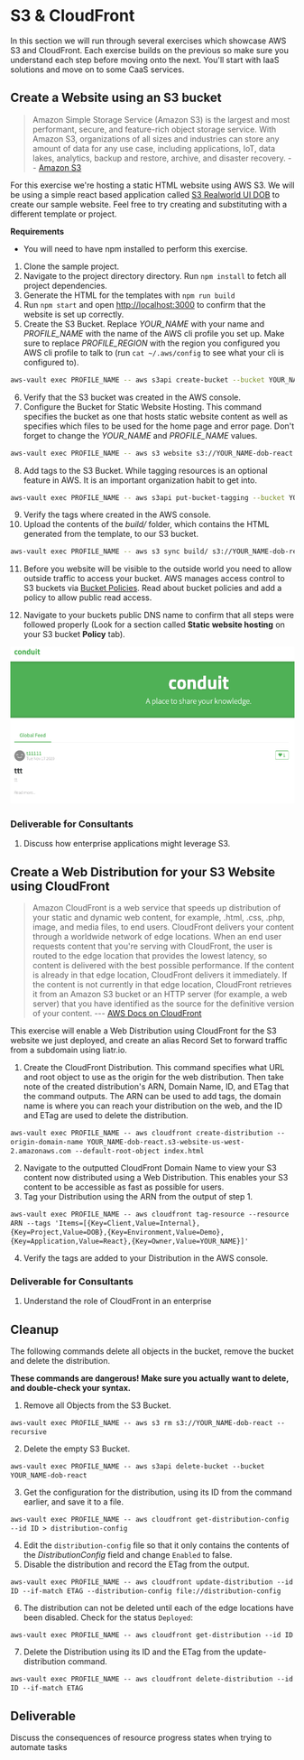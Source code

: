 # S3 & CloudFront

In this section we will run through several exercises which showcase AWS S3 and CloudFront. Each exercise builds on the previous so make sure you understand each step before moving onto the next. You'll start with IaaS solutions and move on to some CaaS services.

## Create a Website using an S3 bucket

> Amazon Simple Storage Service (Amazon S3) is the largest and most performant, secure, and feature-rich object storage service. With Amazon S3, organizations of all sizes and industries can store any amount of data for any use case, including applications, IoT, data lakes, analytics, backup and restore, archive, and disaster recovery. -- [Amazon S3](https://aws.amazon.com/s3/)

For this exercise we're hosting a static HTML website using AWS S3. We will be using a simple react based application called [S3 Realworld UI DOB](https://github.com/liatrio/s3-realworld-ui-dob) to create our sample website. Feel free to try creating and substituting with a different template or project.

**Requirements**

- You will need to have npm installed to perform this exercise.

1. Clone the sample project.
2. Navigate to the project directory directory. Run `npm install` to fetch all project dependencies.
3. Generate the HTML for the templates with `npm run build`
4. Run `npm start` and open <http://localhost:3000> to confirm that the website is set up correctly.
5. Create the S3 Bucket. Replace *YOUR_NAME* with your name and *PROFILE_NAME* with the name of the AWS cli profile you set up. Make sure to replace *PROFILE_REGION* with the region you configured you AWS cli profile to talk to (run `cat ~/.aws/config` to see what your cli is configured to).

```bash
aws-vault exec PROFILE_NAME -- aws s3api create-bucket --bucket YOUR_NAME-dob-react --create-bucket-configuration LocationConstraint=PROFILE_REGION.
```

6. Verify that the S3 bucket was created in the AWS console.
7. Configure the Bucket for Static Website Hosting. This command specifies the bucket as one that hosts static website content as well as specifies which files to be used for the home page and error page. Don't forget to change the *YOUR_NAME* and *PROFILE_NAME* values.

```bash
aws-vault exec PROFILE_NAME -- aws s3 website s3://YOUR_NAME-dob-react --index-document index.html --error-document 404.html
```

8. Add tags to the S3 Bucket. While tagging resources is an optional feature in AWS. It is an important organization habit to get into.

```bash
aws-vault exec PROFILE_NAME -- aws s3api put-bucket-tagging --bucket YOUR_NAME-dob-react --tagging 'TagSet=[{Key=Client,Value=Internal},{Key=Project,Value=DOB},{Key=Environment,Value=Demo},{Key=Application,Value=React},{Key=Owner,Value=YOUR_NAME}]'
```

9. Verify the tags where created in the AWS console.
10. Upload the contents of the *build/* folder, which contains the HTML generated from the template, to our S3 bucket.

```bash
aws-vault exec PROFILE_NAME -- aws s3 sync build/ s3://YOUR_NAME-dob-react
```

11. Before you website will be visible to the outside world you need to allow outside traffic to access your bucket. AWS manages access control to S3 buckets via [Bucket Policies](https://docs.aws.amazon.com/AmazonS3/latest/userguide/bucket-policies.html). Read about bucket policies and add a policy to allow public read access.

12. Navigate to your buckets public DNS name to confirm that all steps were followed properly (Look for a section called **Static website hosting** on your S3 bucket **Policy** tab).

![front page image](img3/front_page.webp ":class=img-shadow-center :alt= front page image")

### Deliverable for Consultants

1. Discuss how enterprise applications might leverage S3.

## Create a Web Distribution for your S3 Website using CloudFront

> Amazon CloudFront is a web service that speeds up distribution of your static and dynamic web content, for example, .html, .css, .php, image, and media files, to end users. CloudFront delivers your content through a worldwide network of edge locations. When an end user requests content that you're serving with CloudFront, the user is routed to the edge location that provides the lowest latency, so content is delivered with the best possible performance. If the content is already in that edge location, CloudFront delivers it immediately. If the content is not currently in that edge location, CloudFront retrieves it from an Amazon S3 bucket or an HTTP server (for example, a web server) that you have identified as the source for the definitive version of your content.
> --- [AWS Docs on CloudFront](https://docs.aws.amazon.com/cloudfront/index.html#lang/en_us)

This exercise will enable a Web Distribution using CloudFront for the S3 website we just
deployed, and create an alias Record Set to forward traffic from a subdomain using liatr.io.

1. Create the CloudFront Distribution. This command specifies what URL and root object to use as the origin for the web distribution. Then take note of the created distribution's ARN, Domain Name, ID, and ETag that the command outputs. The ARN can be used to add tags, the domain name is where you can reach your distribution on the web, and the ID and ETag are used to delete the distribution.

```
aws-vault exec PROFILE_NAME -- aws cloudfront create-distribution --origin-domain-name YOUR_NAME-dob-react.s3-website-us-west-2.amazonaws.com --default-root-object index.html
```

2. Navigate to the outputted CloudFront Domain Name to view your S3 content now distributed using a Web Distribution. This enables your S3 content to be accessible as fast as possible for users.
3. Tag your Distribution using the ARN from the output of step 1.

```
aws-vault exec PROFILE_NAME -- aws cloudfront tag-resource --resource ARN --tags 'Items=[{Key=Client,Value=Internal},{Key=Project,Value=DOB},{Key=Environment,Value=Demo},{Key=Application,Value=React},{Key=Owner,Value=YOUR_NAME}]'
```

4. Verify the tags are added to your Distribution in the AWS console.

### Deliverable for Consultants

1. Understand the role of CloudFront in an enterprise

## Cleanup

The following commands delete all objects in the bucket, remove the bucket and delete the distribution.

**These commands are dangerous! Make sure you actually want to delete, and double-check your syntax.**

1. Remove all Objects from the S3 Bucket.

```
aws-vault exec PROFILE_NAME -- aws s3 rm s3://YOUR_NAME-dob-react --recursive
```

2. Delete the empty S3 Bucket.

```
aws-vault exec PROFILE_NAME -- aws s3api delete-bucket --bucket YOUR_NAME-dob-react
```

3. Get the configuration for the distribution, using its ID from the command earlier, and save it to a file.

```
aws-vault exec PROFILE_NAME -- aws cloudfront get-distribution-config --id ID > distribution-config
```

4. Edit the `distribution-config` file so that it only contains the contents of the *DistributionConfig* field and change `Enabled` to false.
5. Disable the distribution and record the ETag from the output.

```
aws-vault exec PROFILE_NAME -- aws cloudfront update-distribution --id ID --if-match ETAG --distribution-config file://distribution-config
```

6. The distribution can not be deleted until each of the edge locations have been disabled. Check for the status `Deployed`:

```
aws-vault exec PROFILE_NAME -- aws cloudfront get-distribution --id ID
```

7. Delete the Distribution using its ID and the ETag from the update-distribution command.

```
aws-vault exec PROFILE_NAME -- aws cloudfront delete-distribution --id ID --if-match ETAG
```

## Deliverable

Discuss the consequences of resource progress states when trying to automate tasks

